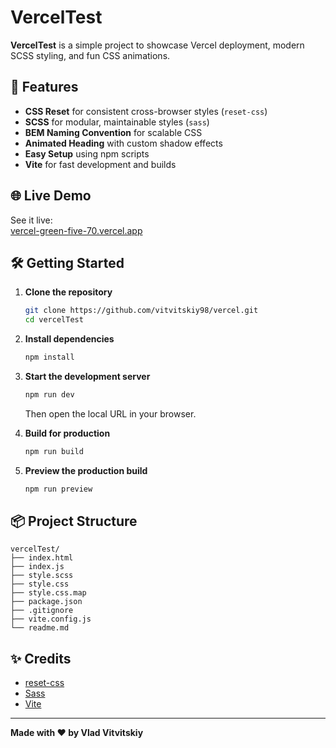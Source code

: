 # VercelTest

**VercelTest** is a simple project to showcase Vercel deployment, modern SCSS styling, and fun CSS animations.

## 🚀 Features

- **CSS Reset** for consistent cross-browser styles (`reset-css`)
- **SCSS** for modular, maintainable styles (`sass`)
- **BEM Naming Convention** for scalable CSS
- **Animated Heading** with custom shadow effects
- **Easy Setup** using npm scripts
- **Vite** for fast development and builds

## 🌐 Live Demo

See it live:  
[vercel-green-five-70.vercel.app](https://vercel-green-five-70.vercel.app)

## 🛠️ Getting Started

1. **Clone the repository**
   ```sh
   git clone https://github.com/vitvitskiy98/vercel.git
   cd vercelTest
   ```

2. **Install dependencies**
   ```sh
   npm install
   ```

3. **Start the development server**
   ```sh
   npm run dev
   ```
   Then open the local URL in your browser.

4. **Build for production**
   ```sh
   npm run build
   ```

5. **Preview the production build**
   ```sh
   npm run preview
   ```

## 📦 Project Structure

```
vercelTest/
├── index.html
├── index.js
├── style.scss
├── style.css
├── style.css.map
├── package.json
├── .gitignore
├── vite.config.js
└── readme.md
```

## ✨ Credits

- [reset-css](https://www.npmjs.com/package/reset-css)
- [Sass](https://sass-lang.com/)
- [Vite](https://vitejs.dev/)

---

**Made with ❤️ by Vlad Vitvitskiy**